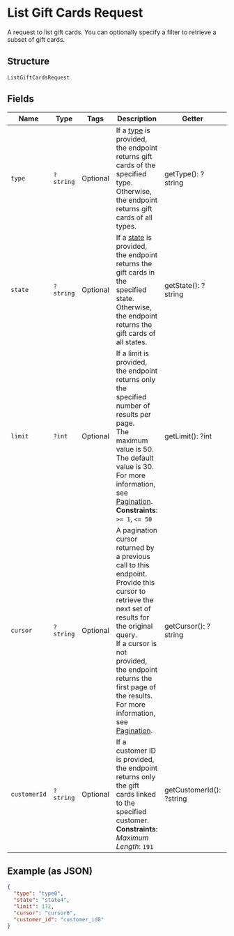 
# List Gift Cards Request

A request to list gift cards. You can optionally specify a filter to retrieve a subset of
gift cards.

## Structure

`ListGiftCardsRequest`

## Fields

| Name | Type | Tags | Description | Getter | Setter |
|  --- | --- | --- | --- | --- | --- |
| `type` | `?string` | Optional | If a [type](/doc/models/gift-card-type.md) is provided, the endpoint returns gift cards of the specified type.<br>Otherwise, the endpoint returns gift cards of all types. | getType(): ?string | setType(?string type): void |
| `state` | `?string` | Optional | If a [state](/doc/models/gift-card-status.md) is provided, the endpoint returns the gift cards in the specified state.<br>Otherwise, the endpoint returns the gift cards of all states. | getState(): ?string | setState(?string state): void |
| `limit` | `?int` | Optional | If a limit is provided, the endpoint returns only the specified number of results per page.<br>The maximum value is 50. The default value is 30.<br>For more information, see [Pagination](https://developer.squareup.com/docs/working-with-apis/pagination).<br>**Constraints**: `>= 1`, `<= 50` | getLimit(): ?int | setLimit(?int limit): void |
| `cursor` | `?string` | Optional | A pagination cursor returned by a previous call to this endpoint.<br>Provide this cursor to retrieve the next set of results for the original query.<br>If a cursor is not provided, the endpoint returns the first page of the results.<br>For more information, see [Pagination](https://developer.squareup.com/docs/working-with-apis/pagination). | getCursor(): ?string | setCursor(?string cursor): void |
| `customerId` | `?string` | Optional | If a customer ID is provided, the endpoint returns only the gift cards linked to the specified customer.<br>**Constraints**: *Maximum Length*: `191` | getCustomerId(): ?string | setCustomerId(?string customerId): void |

## Example (as JSON)

```json
{
  "type": "type0",
  "state": "state4",
  "limit": 172,
  "cursor": "cursor6",
  "customer_id": "customer_id8"
}
```

